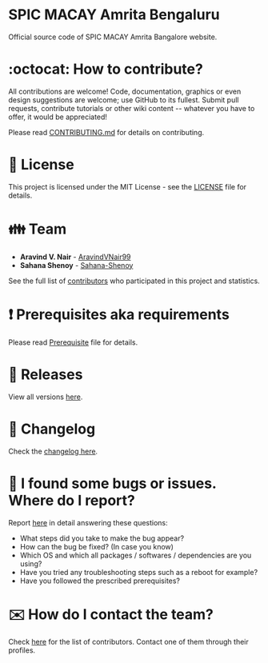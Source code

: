 # SPIC MACAY Amrita Bengaluru

Official source code of SPIC MACAY Amrita Bangalore website.

# :octocat: How to contribute?

All contributions are welcome! Code, documentation, graphics or even design suggestions are welcome; use GitHub to its fullest. Submit pull requests, contribute tutorials or other wiki content -- whatever you have to offer, it would be appreciated!

Please read [CONTRIBUTING.md](CONTRIBUTING.md) for details on contributing.

# :scroll: License

This project is licensed under the MIT License - see the [LICENSE](LICENSE) file for details.

# :family: Team

* **Aravind V. Nair** - [AravindVNair99](https://github.com/AravindVNair99)
* **Sahana Shenoy** - [Sahana-Shenoy](https://github.com/Sahana-Shenoy)

See the full list of [contributors](https://github.com/aravindvnair99/SPIC-MACAY-Amrita-Bengaluru/graphs/contributors) who participated in this project and statistics.

# :heavy_exclamation_mark: Prerequisites aka requirements

Please read [Prerequisite](Prerequisite.md) file for details.

# :bookmark: Releases

View all versions [here](https://github.com/aravindvnair99/SPIC-MACAY-Amrita-Bengaluru/releases).

# :scroll: Changelog

Check the [changelog here](https://github.com/aravindvnair99/SPIC-MACAY-Amrita-Bengaluru/commits/master).

# :memo: I found some bugs or issues. Where do I report?

Report [here](https://github.com/aravindvnair99/SPIC-MACAY-Amrita-Bengaluru/issues/new/choose) in detail answering these questions:

* What steps did you take to make the bug appear?
* How can the bug be fixed? (In case you know)
* Which OS and which all packages / softwares / dependencies are you using?
* Have you tried any troubleshooting steps such as a reboot for example?
* Have you followed the prescribed prerequisites?

# :envelope: How do I contact the team?

Check [here](https://github.com/aravindvnair99/SPIC-MACAY-Amrita-Bengaluru/graphs/contributors) for the list of contributors. Contact one of them through their profiles.
